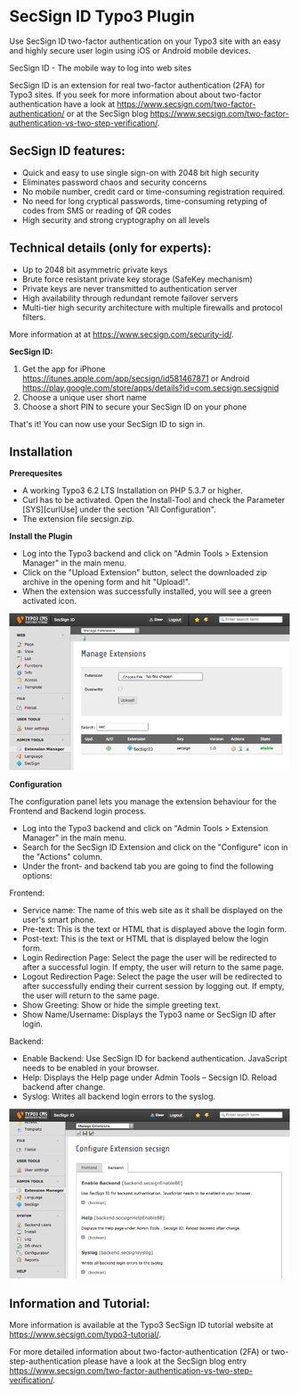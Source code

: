 SecSign ID Typo3 Plugin
===========================

Use SecSign ID two-factor authentication on your Typo3 site with an easy and highly secure user login using iOS or Android mobile devices.


SecSign ID - The mobile way to log into web sites

SecSign ID is an extension for real two-factor authentication (2FA) for Typo3 sites.
If you seek for more information about about two-factor authentication have a look at <https://www.secsign.com/two-factor-authentication/> 
or at the SecSign blog <https://www.secsign.com/two-factor-authentication-vs-two-step-verification/>.

## SecSign ID features:

* Quick and easy to use single sign-on with 2048 bit high security
* Eliminates password chaos and security concerns
* No mobile number, credit card or time-consuming registration required.
* No need for long cryptical passwords, time-consuming retyping of codes from SMS or reading of QR codes
* High security and strong cryptography on all levels

## Technical details (only for experts):

* Up to 2048 bit asymmetric private keys
* Brute force resistant private key storage (SafeKey mechanism)
* Private keys are never transmitted to authentication server
* High availability through redundant remote failover servers
* Multi-tier high security architecture with multiple firewalls and protocol filters.

More information at at <https://www.secsign.com/security-id/>.


**SecSign ID:**

1. Get the app for iPhone <https://itunes.apple.com/app/secsign/id581467871> or Android <https://play.google.com/store/apps/details?id=com.secsign.secsignid>
2. Choose a unique user short name
3. Choose a short PIN to secure your SecSign ID on your phone

That's it! You can now use your SecSign ID to sign in.


## Installation

**Prerequesites**


* A working Typo3 6.2 LTS Installation on PHP 5.3.7 or higher.
* Curl has to be activated. Open the Install-Tool and check the Parameter [SYS][curlUse] under the section "All Configuration".
* The extension file secsign.zip.


**Install the Plugin**

* Log into the Typo3 backend and click on "Admin Tools > Extension Manager" in the main menu.
* Click on the "Upload Extension" button, select the downloaded zip archive in the opening form and hit "Upload!".
* When the extension was successfully installed, you will see a green activated icon.


![SecSign User help](/Resources/Public/screenshots/install.png)


**Configuration**

The configuration panel lets you manage the extension behaviour for the Frontend and Backend login process.

* Log into the Typo3 backend and click on "Admin Tools > Extension Manager" in the main menu.
* Search for the SecSign ID Extension and click on the "Configure" icon in the "Actions" column.
* Under the front- and backend tab you are going to find the following options:


Frontend:

* Service name: The name of this web site as it shall be displayed on the user's smart phone.
* Pre-text: This is the text or HTML that is displayed above the login form.
* Post-text: This is the text or HTML that is displayed below the login form.
* Login Redirection Page: Select the page the user will be redirected to after a successful login. If empty, the user will return to the same page.
* Logout Redirection Page: Select the page the user will be redirected to after successfully ending their current session by logging out. If empty, the user will return to the same page.
* Show Greeting: Show or hide the simple greeting text.
* Show Name/Username: Displays the Typo3 name or SecSign ID after login.

Backend:

* Enable Backend: Use SecSign ID for backend authentication. JavaScript needs to be enabled in your browser.
* Help: Displays the Help page under Admin Tools – Secsign ID. Reload backend after change.
* Syslog: Writes all backend login errors to the syslog.


![SecSign User help](/Resources/Public/screenshots/config.png)


## Information and Tutorial:

More information is available at the Typo3 SecSign ID tutorial website at <https://www.secsign.com/typo3-tutorial/>.



For more detailed information about two-factor-authentication (2FA) or two-step-authentication please 
have a look at the SecSign blog entry <https://www.secsign.com/two-factor-authentication-vs-two-step-verification/>.
